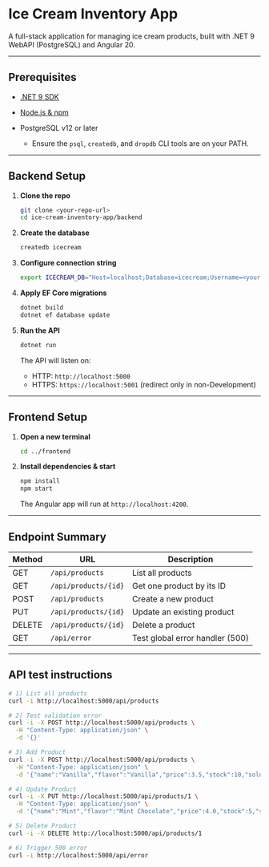 # Ice Cream Inventory App

A full-stack application for managing ice cream products, built with .NET 9 WebAPI (PostgreSQL) and Angular 20.

---

## Prerequisites

- [.NET 9 SDK](https://dotnet.microsoft.com/download)
- [Node.js & npm](https://nodejs.org/)
- PostgreSQL v12 or later

  - Ensure the `psql`, `createdb`, and `dropdb` CLI tools are on your PATH.

---

## Backend Setup

1. **Clone the repo**

   ```bash
   git clone <your-repo-url>
   cd ice-cream-inventory-app/backend
   ```

2. **Create the database**

   ```bash
   createdb icecream
   ```

3. **Configure connection string**

   ```bash
   export ICECREAM_DB="Host=localhost;Database=icecream;Username=<your-db-username>;Password=<your-db-password>"

   ```

4. **Apply EF Core migrations**

   ```bash
   dotnet build
   dotnet ef database update
   ```

5. **Run the API**

   ```bash
   dotnet run
   ```

   The API will listen on:

   - HTTP: `http://localhost:5000`
   - HTTPS: `https://localhost:5001` (redirect only in non-Development)

---

## Frontend Setup

1. **Open a new terminal**

   ```bash
   cd ../frontend
   ```

2. **Install dependencies & start**

   ```bash
   npm install
   npm start
   ```

   The Angular app will run at `http://localhost:4200`.

---

## Endpoint Summary

| Method | URL                  | Description                     |
| ------ | -------------------- | ------------------------------- |
| GET    | `/api/products`      | List all products               |
| GET    | `/api/products/{id}` | Get one product by its ID       |
| POST   | `/api/products`      | Create a new product            |
| PUT    | `/api/products/{id}` | Update an existing product      |
| DELETE | `/api/products/{id}` | Delete a product                |
| GET    | `/api/error`         | Test global error handler (500) |

---

## API test instructions

```bash
# 1) List all products
curl -i http://localhost:5000/api/products

# 2) Test validation error
curl -i -X POST http://localhost:5000/api/products \
  -H "Content-Type: application/json" \
  -d '{}'

# 3) Add Product
curl -i -X POST http://localhost:5000/api/products \
  -H "Content-Type: application/json" \
  -d '{"name":"Vanilla","flavor":"Vanilla","price":3.5,"stock":10,"sold":0}'

# 4) Update Product
curl -i -X PUT http://localhost:5000/api/products/1 \
  -H "Content-Type: application/json" \
  -d '{"name":"Mint","flavor":"Mint Chocolate","price":4.0,"stock":5,"sold":2}'

# 5) Delete Product
curl -i -X DELETE http://localhost:5000/api/products/1

# 6) Trigger 500 error
curl -i http://localhost:5000/api/error
```
